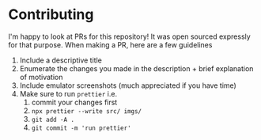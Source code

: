 # Contributing

I'm happy to look at PRs for this repository! It was open sourced expressly for that purpose. When making a PR, here are a few guidelines

1. Include a descriptive title
1. Enumerate the changes you made in the description + brief explanation of motivation
1. Include emulator screenshots (much appreciated if you have time)
1. Make sure to run `prettier` i.e.
   1. commit your changes first
   1. `npx prettier --write src/ imgs/`
   1. `git add -A .`
   1. `git commit -m 'run prettier'`
